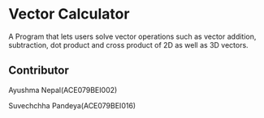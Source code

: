 # Vector Calculator

A Program that lets users solve vector operations such as vector addition, subtraction, dot product and cross product of
2D as well as 3D vectors.

## Contributor
Ayushma Nepal(ACE079BEI002)

Suvechchha Pandeya(ACE079BEI016)
